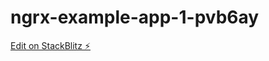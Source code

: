 # ngrx-example-app-1-pvb6ay

[Edit on StackBlitz ⚡️](https://stackblitz.com/edit/ngrx-example-app-1-pvb6ay)